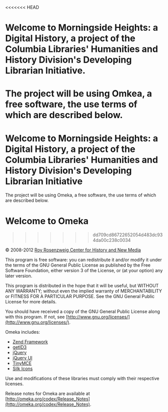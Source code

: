 <<<<<<< HEAD
# Welcome to Morningside Heights: a Digital History, a project of the Columbia Libraries' Humanities and History Division's Developing Librarian Initiative.

The project will be using Omkea, a free software, the use terms of which are described below.
=======
# Welcome to Morningside Heights: a Digital History, a project of the Columbia Libraries' Humanities and History Division's Developing Librarian Initiative


The project will be using Omeka, a free software, the use terms of which are described below.

# Welcome to Omeka
>>>>>>> dd709cd86722652054d483dc934da00c238c0034

&copy; 2008-2012 [Roy Rosenzweig Center for History and New Media](http://chnm.gmu.edu/)

This program is free software: you can redistribute it and/or modify it under 
the terms of the GNU General Public License as published by the Free Software 
Foundation, either version 3 of the License, or (at your option) any later
version.

This program is distributed in the hope that it will be useful, but WITHOUT ANY
WARRANTY; without even the implied warranty of MERCHANTABILITY or FITNESS FOR A
PARTICULAR PURPOSE. See the GNU General Public License for more details.

You should have received a copy of the GNU General Public License along with
this program. If not, see [http://www.gnu.org/licenses/](http://www.gnu.org/licenses/).

Omeka includes:

* [Zend Framework](http://framework.zend.com)
* [getID3](http://getid3.sourceforge.net)
* [jQuery](http://jquery.com)
* [jQuery UI](http://jqueryui.com)
* [TinyMCE](http://tinymce.moxiecode.com)
* [Silk Icons](http://www.famfamfam.com/lab/icons/silk/)

Use and modifications of these libraries must comply with their respective 
licenses.

Release notes for Omeka are available at
[http://omeka.org/codex/Release_Notes](http://omeka.org/codex/Release_Notes).

